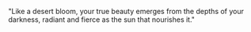 "Like a desert bloom, your true beauty emerges from the depths of your darkness, radiant and fierce as the sun that nourishes it."

